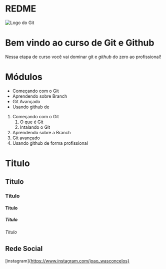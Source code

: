 # REDME

![Logo do Git](https://avatars.githubusercontent.com/u/18133?s=280&v=4)

# Bem vindo ao curso de Git e Github
Nessa etapa de curso você vai dominar git e *github* do zero ao profissional!

# Módulos
* Começando com o Git
* Aprendendo sobre Branch
* Git Avançado
* Usando github de 

1. Começando com o Git 
    1. O que é Git
    2. Intalando o Git
2. Aprendendo sobre a Branch
3. Git avançado
4. Usando github de forma profissional

# Titulo

## Titulo

### Titulo

#### Titulo

##### Titulo

###### Titulo

## Rede Social
[instagram]{https://www.instagram.com/joao_wasconcelos} 

